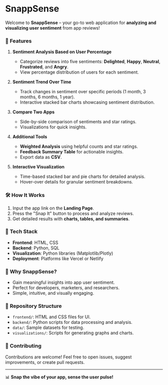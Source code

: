 # SnappSense

Welcome to **SnappSense** – your go-to web application for **analyzing and visualizing user sentiment** from app reviews!  

### 🚀 **Features**  
1. **Sentiment Analysis Based on User Percentage**  
   - Categorize reviews into five sentiments: **Delighted**, **Happy**, **Neutral**, **Frustrated**, and **Angry**.  
   - View percentage distribution of users for each sentiment.  

2. **Sentiment Trend Over Time**  
   - Track changes in sentiment over specific periods (1 month, 3 months, 6 months, 1 year).  
   - Interactive stacked bar charts showcasing sentiment distribution.  

3. **Compare Two Apps**  
   - Side-by-side comparison of sentiments and star ratings.  
   - Visualizations for quick insights.  

4. **Additional Tools**  
   - **Weighted Analysis** using helpful counts and star ratings.  
   - **Feedback Summary Table** for actionable insights.  
   - Export data as **CSV**.  

5. **Interactive Visualization**  
   - Time-based stacked bar and pie charts for detailed analysis.  
   - Hover-over details for granular sentiment breakdowns.  

### 🛠 **How It Works**  
1. Input the app link on the **Landing Page**.  
2. Press the "Snap It" button to process and analyze reviews.  
3. Get detailed results with **charts, tables, and summaries**.  

### 🧰 **Tech Stack**  
- **Frontend**: HTML, CSS  
- **Backend**: Python, SQL  
- **Visualization**: Python libraries (Matplotlib/Plotly)  
- **Deployment**: Platforms like Vercel or Netlify  

### 🌟 **Why SnappSense?**  
- Gain meaningful insights into app user sentiment.  
- Perfect for developers, marketers, and researchers.  
- Simple, intuitive, and visually engaging.  

### 📂 **Repository Structure**  
- `frontend/`: HTML and CSS files for UI.  
- `backend/`: Python scripts for data processing and analysis.  
- `data/`: Sample datasets for testing.  
- `visualizations/`: Scripts for generating graphs and charts.  

### 📜 **Contributing**  
Contributions are welcome! Feel free to open issues, suggest improvements, or create pull requests.  

---

📊 **Snap the vibe of your app, sense the user pulse!**  
